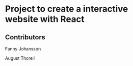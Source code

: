 # Project to create a interactive website with React


## Contributors

Fanny Johansson  

August Thorell
